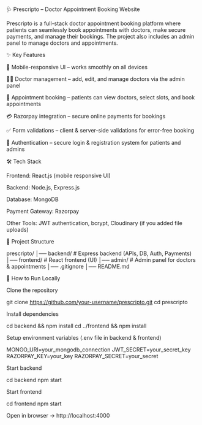 🩺 Prescripto – Doctor Appointment Booking Website

Prescripto is a full-stack doctor appointment booking platform where patients can seamlessly book appointments with doctors, make secure payments, and manage their bookings. The project also includes an admin panel to manage doctors and appointments.

✨ Key Features

📱 Mobile-responsive UI – works smoothly on all devices

👨‍⚕️ Doctor management – add, edit, and manage doctors via the admin panel

📅 Appointment booking – patients can view doctors, select slots, and book appointments

💳 Razorpay integration – secure online payments for bookings

✅ Form validations – client & server-side validations for error-free booking

🔐 Authentication – secure login & registration system for patients and admins

🛠️ Tech Stack

Frontend: React.js (mobile responsive UI)

Backend: Node.js, Express.js

Database: MongoDB

Payment Gateway: Razorpay

Other Tools: JWT authentication, bcrypt, Cloudinary (if you added file uploads)

📂 Project Structure

prescripto/
│── backend/        # Express backend (APIs, DB, Auth, Payments)
│── frontend/       # React frontend (UI)
│── admin/          # Admin panel for doctors & appointments
│── .gitignore
│── README.md


🚀 How to Run Locally

Clone the repository

git clone https://github.com/your-username/prescripto.git
cd prescripto


Install dependencies

cd backend && npm install
cd ../frontend && npm install


Setup environment variables (.env file in backend & frontend)

MONGO_URI=your_mongodb_connection
JWT_SECRET=your_secret_key
RAZORPAY_KEY=your_key
RAZORPAY_SECRET=your_secret


Start backend

cd backend
npm start


Start frontend

cd frontend
npm start


Open in browser → http://localhost:4000
